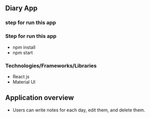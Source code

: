 ## Diary App
### step for run this app
### Step for run this app
* npm install
* npm start

### Technologies/Frameworks/Libraries

* React js
* Material UI

## Application overview 

* Users can write notes for each day, edit them, and delete them.